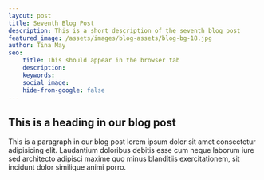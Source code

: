 ```yaml
---
layout: post
title: Seventh Blog Post 
description: This is a short description of the seventh blog post
featured_image: /assets/images/blog-assets/blog-bg-18.jpg
author: Tina May
seo:
    title: This should appear in the browser tab
    description: 
    keywords: 
    social_image: 
    hide-from-google: false
---
```


## This is a heading in our blog post 

This  is a paragraph in our blog post lorem ipsum dolor sit amet consectetur adipisicing elit. Laudantium doloribus debitis esse cum neque laborum iure sed architecto adipisci maxime quo minus blanditiis exercitationem, sit incidunt dolor similique animi porro.